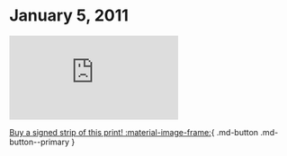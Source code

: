 # January 5, 2011

![](https://www.achewood.com/comic.php?date=01052011)

[Buy a signed strip of this print! :material-image-frame:](https://achewood-holiday-pop-up.myshopify.com/products/strip#01052011){ .md-button .md-button--primary }
